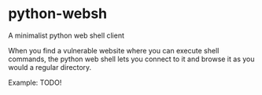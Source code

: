 python-websh
============

A minimalist python web shell client 

When you find a vulnerable website where you can execute shell commands, the python web shell lets you connect to it and browse it as you would a regular directory. 

Example:
TODO!
